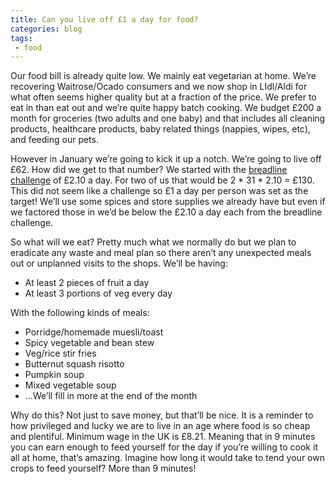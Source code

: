 ```yaml
---
title: Can you live off £1 a day for food?
categories: blog
tags:
 - food 
---
```


Our food bill is already quite low. We mainly eat vegetarian at home. We’re recovering Waitrose/Ocado consumers and we now shop in LIdl/Aldi for what often seems higher quality but at a fraction of the price. We prefer to eat in than eat out and we’re quite happy batch cooking. We budget £200 a month for groceries (two adults and one baby) and that includes all cleaning products, healthcare products, baby related things (nappies, wipes, etc), and feeding our pets. 

However in January we’re going to kick it up a notch. We’re going to live off £62. How did we get to that number? We started with the [breadline challenge](https://www.greenhousepr.co.uk/foodcycle-the-breadline-challenge-uk-food-poverty/) of £2.10 a day. For two of us that would be 2 * 31 * 2.10 = £130. This did not seem like a challenge so £1 a day per person was set as the target! We’ll use some spices and store supplies we already have but even if we factored those in we’d be below the £2.10 a day each from the breadline challenge. 

So what will we eat? Pretty much what we normally do but we plan to eradicate any waste and meal plan so there aren’t any unexpected meals out or unplanned visits to the shops. We’ll be having:
* At least 2 pieces of fruit a day
* At least 3 portions of veg every day 

With the following kinds of meals:
* Porridge/homemade muesli/toast
* Spicy vegetable and bean stew
* Veg/rice stir fries
* Butternut squash risotto
* Pumpkin soup
* Mixed vegetable soup
* ...We’ll fill in more at the end of the month

Why do this? Not just to save money, but that’ll be nice. It is a reminder to how privileged and lucky we are to live in an age where food is so cheap and plentiful. Minimum wage in the UK is £8.21. Meaning that in 9 minutes you can earn enough to feed yourself for the day if you’re willing to cook it all at home, that’s amazing. Imagine how long it would take to tend your own crops to feed yourself? More than 9 minutes!  
